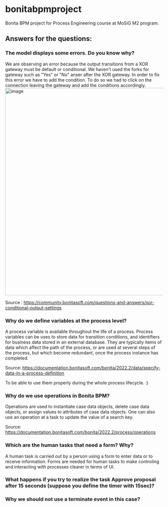 # bonitabpmproject
Bonita BPM project for Process Engineering course at MoSiG M2 program.

## Answers for the questions:

### The model displays some errors. Do you know why?
We are observing an error because the output transitions from a XOR gateway must be default or conditional. We haven't used the forks for gateway such as "Yes" or "No" anser after the XOR gateway. In order to fix this error we have to add the condition. To do so we had to click on the connection leaving the gateway and add the conditions accordingly.
<img width="664" alt="image" src="https://user-images.githubusercontent.com/46463790/196209224-421a1455-58d1-4b18-90cf-52c0385f9e8c.png">

Source : https://community.bonitasoft.com/questions-and-answers/xor-conditional-output-settings

### Why do we define variables at the process level?
A process variable is available throughout the life of a process. Process variables can be uses to store data for transition conditions, and identifiers for business data stored in an external database. They are typically items of data which affect the path of the process, or are used at several steps of the process, but which become redundant, once the process instance has completed.

Source: https://documentation.bonitasoft.com/bonita/2022.2/data/specify-data-in-a-process-definition

To be able to use them properly during the whole process lifecycle. :)



### Why do we use operations in Bonita BPM?
Operations are used to instantiate case data objects, delete case data objects, or assign values to attributes of case data objects. One can also use an operation at a task to update the value of a search key.

Source: https://documentation.bonitasoft.com/bonita/2022.2/process/operations

### Which are the human tasks that need a form? Why?
A human task is carried out by a person using a form to enter data or to receive information. Forms are needed for human tasks to make controling and interacting with processes clearer in terms of UI.


### What happens if you try to realize the task Approve proposal after 15 seconds (suppose you define the timer with 15sec)?

### Why we should not use a terminate event in this case?
